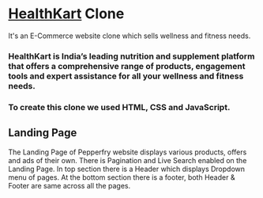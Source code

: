 <h1><a href="https://www.healthkart.com">HealthKart</a> Clone </h1> 
It's an E-Commerce website clone which sells wellness and fitness needs.

<h3>HealthKart is India’s leading nutrition and supplement platform that offers a comprehensive range of products, engagement tools and expert assistance for all your wellness and fitness needs.</h3>
<h3>To create this clone we used HTML, CSS and JavaScript.</h3>

<h2>Landing Page</h2>
The Landing Page of Pepperfry website displays various products, offers and ads of their own.
There is Pagination and Live Search enabled on the Landing Page.
In top section there is a Header which displays Dropdown menu of pages.
At the bottom section there is a footer, both Header & Footer are same across all the pages.
